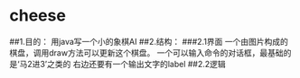# cheese
##1.目的：
用java写一个小的象棋AI
##2.结构：
###2.1界面
  一个由图片构成的棋盘，调用draw方法可以更新这个棋盘。
  一个可以输入命令的对话框，最基础的是‘马2进3’之类的
  右边还要有一个输出文字的label
##2.2逻辑
  
